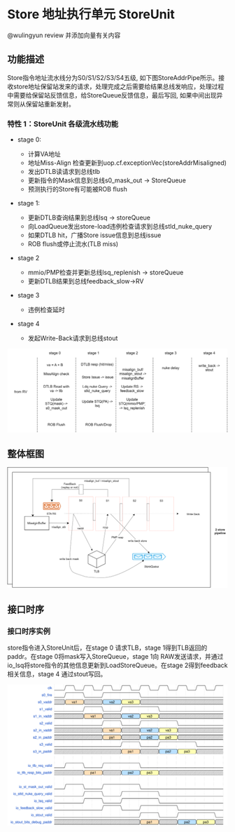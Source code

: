 # Store 地址执行单元 StoreUnit

@wulingyun review 并添加向量有关内容

## 功能描述

Store指令地址流水线分为S0/S1/S2/S3/S4五级, 如下图StoreAddrPipe所示。接收store地址保留站发来的请求，处理完成之后需要给结果总线发响应，处理过程中需要给保留站反馈信息，给StoreQueue反馈信息，最后写回, 如果中间出现异常则从保留站重新发射。

### 特性 1：StoreUnit 各级流水线功能

* stage 0:
    * 计算VA地址
    * 地址Miss-Align 检查更新到uop.cf.exceptionVec(storeAddrMisaligned)
    * 发出DTLB读请求到总线tlb
    * 更新指令的Mask信息到总线s0_mask_out -> StoreQueue
    * 预测执行的Store有可能被ROB flush

* stage 1:
    * 更新DTLB查询结果到总线lsq -> storeQueue
    * 向LoadQueue发出store-load违例检查请求到总线stld_nuke_query
    * 如果DTLB hit，广播Store issue信息到总线issue
    * ROB flush或停止流水(TLB miss)

* stage 2
    * mmio/PMP检查并更新总线lsq_replenish -> storeQueue
    * 更新DTLB结果到总线feedback_slow->RV

* stage 3
    * 违例检查延时

* stage 4
    * 发起Write-Back请求到总线stout

![StoreUnit流水线功能图](./figure/StoreUnit-pipeline.svg)

## 整体框图
<!-- 请使用 svg -->

![StoreUnit整体框图](./figure/StoreUnit.svg)

## 接口时序

### 接口时序实例

store指令进入StoreUnit后，在stage 0 请求TLB，stage 1得到TLB返回的paddr。在stage 0将mask写入StoreQueue，stage 1向 RAW发送请求，并通过io_lsq将store指令的其他信息更新到LoadStoreQueue。在stage 2得到feedback相关信息，stage 4 通过stout写回。

![StoreUnit接口时序](./figure/StoreUnit-timing.svg)